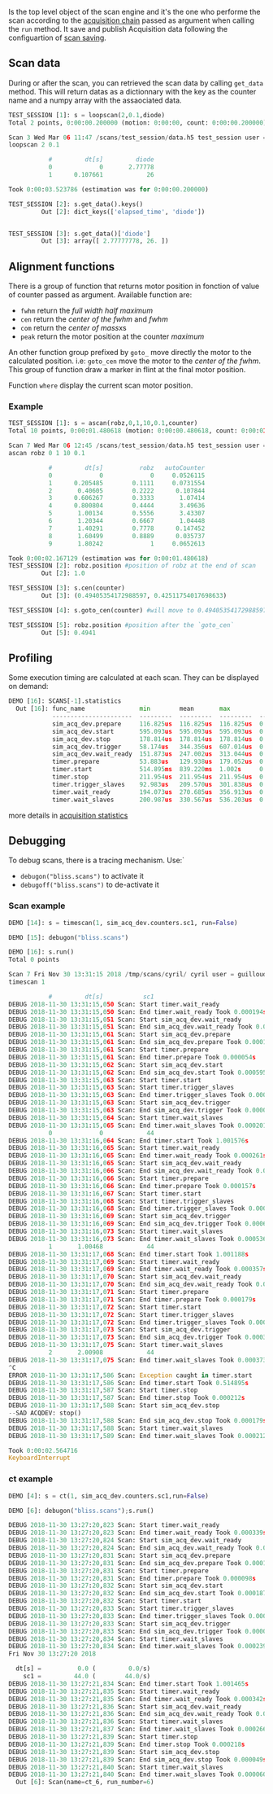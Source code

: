 Is the top level object of the scan engine and it's the one who
performe the scan according to the [acquisition
chain](scan_engine_acquisition_chain.md) passed as argument when
calling the `run` method.  It save and publish Acquisition data
following the configuartion of [scan
saving](gs_presentation.md#scan-saving).

## Scan data

During or after the scan, you can retrieved the scan data by calling
`get_data` method.  This will return datas as a dictionnary with the
key as the counter name and a numpy array with the assaociated data.

```python
TEST_SESSION [1]: s = loopscan(2,0.1,diode)
Total 2 points, 0:00:00.200000 (motion: 0:00:00, count: 0:00:00.200000)

Scan 3 Wed Mar 06 11:47 /scans/test_session/data.h5 test_session user = seb
loopscan 2 0.1

           #         dt[s]         diode
           0             0       2.77778
           1      0.107661            26

Took 0:00:03.523786 (estimation was for 0:00:00.200000)

TEST_SESSION [2]: s.get_data().keys()
         Out [2]: dict_keys(['elapsed_time', 'diode'])


TEST_SESSION [3]: s.get_data()['diode']
         Out [3]: array([ 2.77777778, 26. ])
```

## Alignment functions

There is a group of function that returns motor position in fonction
of value of counter passed as argument.  Available function are:

   * `fwhm` return the *full width half maximum*
   * `cen` return the *center of the fwhm* and *fwhm*
   * `com` return the *center of mass*xs
   * `peak` return the motor position at the counter *maximum*

An other function group prefixed by `goto_` move directly the motor to
the calculated position. i.e: `goto_cen` move the motor to the *center
of the fwhm*. This group of function draw a marker in flint at the
final motor position.

Function `where` display the current scan motor position.

### Example

```python
TEST_SESSION [1]: s = ascan(robz,0,1,10,0.1,counter)
Total 10 points, 0:00:01.480618 (motion: 0:00:00.480618, count: 0:00:01)

Scan 7 Wed Mar 06 12:45 /scans/test_session/data.h5 test_session user = seb
ascan robz 0 1 10 0.1

           #         dt[s]          robz   autoCounter
           0             0             0     0.0526115
           1      0.205485        0.1111     0.0731554
           2       0.40605        0.2222      0.107844
           3      0.606267        0.3333       1.07414
           4      0.800804        0.4444       3.49636
           5       1.00134        0.5556       3.43307
           6       1.20344        0.6667       1.04448
           7       1.40291        0.7778      0.147452
           8       1.60499        0.8889      0.035737
           9       1.80242             1     0.0652613

Took 0:00:02.167129 (estimation was for 0:00:01.480618)
TEST_SESSION [2]: robz.position #position of robz at the end of scan
         Out [2]: 1.0

TEST_SESSION [3]: s.cen(counter)
         Out [3]: (0.49405354172988597, 0.42511754017698633)

TEST_SESSION [4]: s.goto_cen(counter) #will move to 0.49405354172988597

TEST_SESSION [5]: robz.position #position after the `goto_cen`
         Out [5]: 0.4941
```

## Profiling

Some execution timing are calculated at each scan. They can be
displayed on demand:

```python
DEMO [16]: SCANS[-1].statistics
  Out [16]: func_name               min        mean       max            std
            ----------------------  ---------  ---------  ---------  -------
            sim_acq_dev.prepare     116.825us  116.825us  116.825us  0.00000
            sim_acq_dev.start       595.093us  595.093us  595.093us  0.00000
            sim_acq_dev.stop        178.814us  178.814us  178.814us  0.00000
            sim_acq_dev.trigger     58.174us   344.356us  607.014us  0.00022
            sim_acq_dev.wait_ready  151.873us  247.002us  313.044us  0.00007
            timer.prepare           53.883us   129.938us  179.052us  0.00005
            timer.start             514.895ms  839.220ms  1.002s     0.22933
            timer.stop              211.954us  211.954us  211.954us  0.00000
            timer.trigger_slaves    92.983us   209.570us  301.838us  0.00009
            timer.wait_ready        194.073us  270.685us  356.913us  0.00007
            timer.wait_slaves       200.987us  330.567us  536.203us  0.00014
```

more details in [acquisition statistics](scan_engine_acquisition_chain.md#statistics)

## Debugging

To debug scans, there is a tracing mechanism.
Use:`

* `debugon("bliss.scans")` to activate it
* `debugoff("bliss.scans")` to de-activate it


### Scan example


```python
DEMO [14]: s = timescan(1, sim_acq_dev.counters.sc1, run=False)

DEMO [15]: debugon("bliss.scans")

DEMO [16]: s.run()
Total 0 points

Scan 7 Fri Nov 30 13:31:15 2018 /tmp/scans/cyril/ cyril user = guilloud
timescan 1

           #         dt[s]           sc1
DEBUG 2018-11-30 13:31:15,050 Scan: Start timer.wait_ready
DEBUG 2018-11-30 13:31:15,050 Scan: End timer.wait_ready Took 0.000194s
DEBUG 2018-11-30 13:31:15,051 Scan: Start sim_acq_dev.wait_ready
DEBUG 2018-11-30 13:31:15,051 Scan: End sim_acq_dev.wait_ready Took 0.000152s
DEBUG 2018-11-30 13:31:15,061 Scan: Start sim_acq_dev.prepare
DEBUG 2018-11-30 13:31:15,061 Scan: End sim_acq_dev.prepare Took 0.000117s
DEBUG 2018-11-30 13:31:15,061 Scan: Start timer.prepare
DEBUG 2018-11-30 13:31:15,061 Scan: End timer.prepare Took 0.000054s
DEBUG 2018-11-30 13:31:15,062 Scan: Start sim_acq_dev.start
DEBUG 2018-11-30 13:31:15,062 Scan: End sim_acq_dev.start Took 0.000595s
DEBUG 2018-11-30 13:31:15,063 Scan: Start timer.start
DEBUG 2018-11-30 13:31:15,063 Scan: Start timer.trigger_slaves
DEBUG 2018-11-30 13:31:15,063 Scan: End timer.trigger_slaves Took 0.000093s
DEBUG 2018-11-30 13:31:15,063 Scan: Start sim_acq_dev.trigger
DEBUG 2018-11-30 13:31:15,063 Scan: End sim_acq_dev.trigger Took 0.000058s
DEBUG 2018-11-30 13:31:15,064 Scan: Start timer.wait_slaves
DEBUG 2018-11-30 13:31:15,065 Scan: End timer.wait_slaves Took 0.000201s
           0             0            44
DEBUG 2018-11-30 13:31:16,064 Scan: End timer.start Took 1.001576s
DEBUG 2018-11-30 13:31:16,065 Scan: Start timer.wait_ready
DEBUG 2018-11-30 13:31:16,065 Scan: End timer.wait_ready Took 0.000261s
DEBUG 2018-11-30 13:31:16,065 Scan: Start sim_acq_dev.wait_ready
DEBUG 2018-11-30 13:31:16,066 Scan: End sim_acq_dev.wait_ready Took 0.000276s
DEBUG 2018-11-30 13:31:16,066 Scan: Start timer.prepare
DEBUG 2018-11-30 13:31:16,066 Scan: End timer.prepare Took 0.000157s
DEBUG 2018-11-30 13:31:16,067 Scan: Start timer.start
DEBUG 2018-11-30 13:31:16,068 Scan: Start timer.trigger_slaves
DEBUG 2018-11-30 13:31:16,068 Scan: End timer.trigger_slaves Took 0.000302s
DEBUG 2018-11-30 13:31:16,069 Scan: Start sim_acq_dev.trigger
DEBUG 2018-11-30 13:31:16,069 Scan: End sim_acq_dev.trigger Took 0.000607s
DEBUG 2018-11-30 13:31:16,073 Scan: Start timer.wait_slaves
DEBUG 2018-11-30 13:31:16,073 Scan: End timer.wait_slaves Took 0.000536s
           1       1.00468            44
DEBUG 2018-11-30 13:31:17,068 Scan: End timer.start Took 1.001188s
DEBUG 2018-11-30 13:31:17,069 Scan: Start timer.wait_ready
DEBUG 2018-11-30 13:31:17,069 Scan: End timer.wait_ready Took 0.000357s
DEBUG 2018-11-30 13:31:17,070 Scan: Start sim_acq_dev.wait_ready
DEBUG 2018-11-30 13:31:17,070 Scan: End sim_acq_dev.wait_ready Took 0.000313s
DEBUG 2018-11-30 13:31:17,071 Scan: Start timer.prepare
DEBUG 2018-11-30 13:31:17,071 Scan: End timer.prepare Took 0.000179s
DEBUG 2018-11-30 13:31:17,072 Scan: Start timer.start
DEBUG 2018-11-30 13:31:17,072 Scan: Start timer.trigger_slaves
DEBUG 2018-11-30 13:31:17,072 Scan: End timer.trigger_slaves Took 0.000234s
DEBUG 2018-11-30 13:31:17,073 Scan: Start sim_acq_dev.trigger
DEBUG 2018-11-30 13:31:17,073 Scan: End sim_acq_dev.trigger Took 0.000368s
DEBUG 2018-11-30 13:31:17,075 Scan: Start timer.wait_slaves
           2       2.00908            44
DEBUG 2018-11-30 13:31:17,075 Scan: End timer.wait_slaves Took 0.000373s
^C
ERROR 2018-11-30 13:31:17,586 Scan: Exception caught in timer.start
DEBUG 2018-11-30 13:31:17,586 Scan: End timer.start Took 0.514895s
DEBUG 2018-11-30 13:31:17,587 Scan: Start timer.stop
DEBUG 2018-11-30 13:31:17,587 Scan: End timer.stop Took 0.000212s
DEBUG 2018-11-30 13:31:17,588 Scan: Start sim_acq_dev.stop
--SAD ACQDEV: stop()
DEBUG 2018-11-30 13:31:17,588 Scan: End sim_acq_dev.stop Took 0.000179s
DEBUG 2018-11-30 13:31:17,588 Scan: Start timer.wait_slaves
DEBUG 2018-11-30 13:31:17,589 Scan: End timer.wait_slaves Took 0.000212s

Took 0:00:02.564716
KeyboardInterrupt
```

### ct example

```python
DEMO [4]: s = ct(1, sim_acq_dev.counters.sc1,run=False)

DEMO [6]: debugon("bliss.scans");s.run()

DEBUG 2018-11-30 13:27:20,823 Scan: Start timer.wait_ready
DEBUG 2018-11-30 13:27:20,823 Scan: End timer.wait_ready Took 0.000339s
DEBUG 2018-11-30 13:27:20,824 Scan: Start sim_acq_dev.wait_ready
DEBUG 2018-11-30 13:27:20,824 Scan: End sim_acq_dev.wait_ready Took 0.000282s
DEBUG 2018-11-30 13:27:20,831 Scan: Start sim_acq_dev.prepare
DEBUG 2018-11-30 13:27:20,831 Scan: End sim_acq_dev.prepare Took 0.000147s
DEBUG 2018-11-30 13:27:20,831 Scan: Start timer.prepare
DEBUG 2018-11-30 13:27:20,831 Scan: End timer.prepare Took 0.000098s
DEBUG 2018-11-30 13:27:20,832 Scan: Start sim_acq_dev.start
DEBUG 2018-11-30 13:27:20,832 Scan: End sim_acq_dev.start Took 0.000187s
DEBUG 2018-11-30 13:27:20,832 Scan: Start timer.start
DEBUG 2018-11-30 13:27:20,833 Scan: Start timer.trigger_slaves
DEBUG 2018-11-30 13:27:20,833 Scan: End timer.trigger_slaves Took 0.000092s
DEBUG 2018-11-30 13:27:20,833 Scan: Start sim_acq_dev.trigger
DEBUG 2018-11-30 13:27:20,833 Scan: End sim_acq_dev.trigger Took 0.000093s
DEBUG 2018-11-30 13:27:20,834 Scan: Start timer.wait_slaves
DEBUG 2018-11-30 13:27:20,834 Scan: End timer.wait_slaves Took 0.000239s
Fri Nov 30 13:27:20 2018

  dt[s] =          0.0 (         0.0/s)
    sc1 =         44.0 (        44.0/s)
DEBUG 2018-11-30 13:27:21,834 Scan: End timer.start Took 1.001465s
DEBUG 2018-11-30 13:27:21,835 Scan: Start timer.wait_ready
DEBUG 2018-11-30 13:27:21,835 Scan: End timer.wait_ready Took 0.000342s
DEBUG 2018-11-30 13:27:21,836 Scan: Start sim_acq_dev.wait_ready
DEBUG 2018-11-30 13:27:21,836 Scan: End sim_acq_dev.wait_ready Took 0.000356s
DEBUG 2018-11-30 13:27:21,836 Scan: Start timer.wait_slaves
DEBUG 2018-11-30 13:27:21,837 Scan: End timer.wait_slaves Took 0.000266s
DEBUG 2018-11-30 13:27:21,839 Scan: Start timer.stop
DEBUG 2018-11-30 13:27:21,839 Scan: End timer.stop Took 0.000218s
DEBUG 2018-11-30 13:27:21,839 Scan: Start sim_acq_dev.stop
DEBUG 2018-11-30 13:27:21,839 Scan: End sim_acq_dev.stop Took 0.000049s
DEBUG 2018-11-30 13:27:21,840 Scan: Start timer.wait_slaves
DEBUG 2018-11-30 13:27:21,840 Scan: End timer.wait_slaves Took 0.000060s
  Out [6]: Scan(name=ct_6, run_number=6)
```
